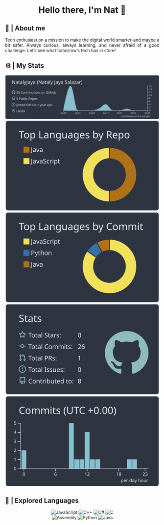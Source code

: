 <div align="center"> 
  <h1 align="center">Hello there, I'm Nat 👋</h1>
</div>

## 💫 | About me 

<div align="center">
  <p align="justify">
Tech enthusiast on a mission to make the digital world smarter-and maybe a bit safer. Always curious, always learning, and never afraid of a good challenge. Let’s see what tomorrow’s tech has in store!
  </p>
</div>

## ⚙ | My Stats 

<div align="center">
  <a href="https://github.com/vn7n24fzkq/github-profile-summary-cards">
    <img src="https://raw.githubusercontent.com/NatalyJaya/NatalyJaya/master/profile-summary-card-output/nord_dark/0-profile-details.svg" alt="Profile Details">
  </a>
  <a href="https://github.com/vn7n24fzkq/github-profile-summary-cards">
    <img src="https://raw.githubusercontent.com/NatalyJaya/NatalyJaya/master/profile-summary-card-output/nord_dark/1-repos-per-language.svg" alt="Repos per Language">
  </a>
  <a href="https://github.com/vn7n24fzkq/github-profile-summary-cards">
    <img src="https://raw.githubusercontent.com/NatalyJaya/NatalyJaya/master/profile-summary-card-output/nord_dark/2-most-commit-language.svg" alt="Most Commit Language">
  </a>
  <a href="https://github.com/vn7n24fzkq/github-profile-summary-cards">
    <img src="https://raw.githubusercontent.com/NatalyJaya/NatalyJaya/master/profile-summary-card-output/nord_dark/3-stats.svg" alt="Stats">
  </a>
  <a href="https://github.com/vn7n24fzkq/github-profile-summary-cards">
    <img src="https://raw.githubusercontent.com/NatalyJaya/NatalyJaya/master/profile-summary-card-output/nord_dark/4-productive-time.svg" alt="Productive Time">
  </a>
</div>

## 🔎 | Explored Languages

<div align="center">
  <img src="https://img.shields.io/badge/JavaScript-323330?style=for-the-badge&logo=javascript" alt="JavaScript">
  <img src="https://img.shields.io/badge/C++-00599C?style=for-the-badge&logo=c%2B%2B" alt="C++">
  <img src="https://img.shields.io/badge/C%23-239120?style=for-the-badge&logo=c-sharp&logoColor=white" alt="C#">
  <img src="https://img.shields.io/badge/C-00599C?style=for-the-badge&logo=c&logoColor=white" alt="C">
  <br>
  <img src="https://img.shields.io/badge/Assembly-008000?style=for-the-badge&logo=assembly&logoColor=white" alt="Assembly">
  <img src="https://img.shields.io/badge/Python-3776AB?style=for-the-badge&logo=python&logoColor=white" alt="Python">
  <img src="https://img.shields.io/badge/Java-007396?style=for-the-badge&logo=java&logoColor=white" alt="Java">
</div>

